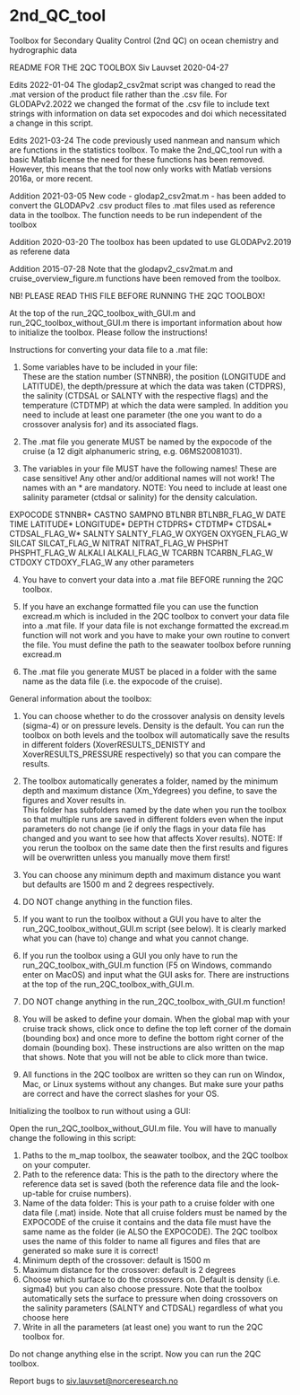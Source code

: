 # 2nd_QC_tool
Toolbox for Secondary Quality Control (2nd QC) on ocean chemistry and hydrographic data

README FOR THE 2QC TOOLBOX
Siv Lauvset
2020-04-27

Edits 2022-01-04
The glodap2_csv2mat script was changed to read the .mat version of the product file rather than the .csv file. For GLODAPv2.2022 we changed the format of the .csv file to include text strings with information on data set expocodes and doi which necessitated a change in this script.

Edits 2021-03-24
The code previously used nanmean and nansum which are functions in the statistics toolbox. To make the 2nd_QC_tool run with a basic Matlab license the need for these functions has been removed. However, this means that the tool now only works with Matlab versions 2016a, or more recent.

Addition 2021-03-05
New code - glodap2_csv2mat.m - has been added to convert the GLODAPv2 .csv product files to .mat files used as reference data in the toolbox.
The function needs to be run independent of the toolbox

Addition 2020-03-20
The toolbox has been updated to use GLODAPv2.2019 as referene data

Addition 2015-07-28
Note that the glodapv2_csv2mat.m and cruise_overview_figure.m functions have been removed from the toolbox.


NB! PLEASE READ THIS FILE BEFORE RUNNING THE 2QC TOOLBOX!

At the top of the run_2QC_toolbox_with_GUI.m and run_2QC_toolbox_without_GUI.m there is important information about how to initialize the toolbox. 
Please follow the instructions!


Instructions for converting your data file to a .mat file:

1) Some variables have to be included in your file:  
	These are the station number (STNNBR), the position (LONGITUDE and LATITUDE), the depth/pressure at which the data was taken (CTDPRS),
	the salinity (CTDSAL or SALNTY with the respective flags) and the temperature (CTDTMP) at which the data were sampled.
	In addition you need to include at least one parameter (the one you want to do a crossover analysis for) and its associated flags.

2) The .mat file you generate MUST be named by the expocode of the cruise (a 12 digit alphanumeric string, e.g. 06MS20081031).

3) The  variables in your file MUST have the following names!  These are case sensitive!  Any other and/or additional names will not work!
The names with an * are mandatory.  NOTE: You need to include at least one salinity parameter (ctdsal or salinity) for the density calculation.

EXPOCODE
STNNBR*
CASTNO
SAMPNO
BTLNBR
BTLNBR_FLAG_W
DATE
TIME
LATITUDE*
LONGITUDE*
DEPTH
CTDPRS*
CTDTMP*
CTDSAL*
CTDSAL_FLAG_W*
SALNTY
SALNTY_FLAG_W
OXYGEN 
OXYGEN_FLAG_W
SILCAT 
SILCAT_FLAG_W
NITRAT
NITRAT_FLAG_W
PHSPHT
PHSPHT_FLAG_W
ALKALI
ALKALI_FLAG_W
TCARBN
TCARBN_FLAG_W
CTDOXY
CTDOXY_FLAG_W
any other parameters

4) You have to convert your data into a .mat file BEFORE running the 2QC toolbox.

5) If you have an exchange formatted file you can use the function excread.m which is included in the 2QC toolbox to convert your data file into a .mat file.  If your data file
is not exchange formatted the excread.m function will not work and you have to make your own routine to convert the file.  You must define the path to the seawater toolbox
before running excread.m

6) The .mat file you generate MUST be placed in a folder with the same name as the data file (i.e. the expocode of the cruise).



General information about the toolbox:

1) You can choose whether to do the crossover analysis on density levels (sigma-4) or on pressure levels.  Density is the default.
You can run the toolbox on both levels and the toolbox will automatically save the results in different folders (XoverRESULTS_DENISTY and XoverRESULTS_PRESSURE 
respectively) so that you can compare the results.

2) The toolbox automatically generates a folder, named by the minimum depth and maximum distance (Xm_Ydegrees) you define, to save the figures and Xover results in.  
This folder has subfolders named by the date when you run the toolbox so that multiple runs are saved in different folders even when the input parameters do not change 
(ie if only the flags in your data file has changed and you want to see how that affects Xover results).  NOTE:  If you rerun the toolbox on the same date then the first
results and figures will be overwritten unless you manually move them first!

3) You can choose any minimum depth and maximum distance you want but defaults are 1500 m and 2 degrees respectively.

4) DO NOT change anything in the function files. 

5) If you want to run the toolbox without a GUI you have to alter the run_2QC_toolbox_without_GUI.m script (see below).  It is clearly marked what you can (have to) change and what you cannot
change.

6) If you run the toolbox using a GUI you only have to run the run_2QC_toolbox_with_GUI.m function (F5 on Windows, commando enter on MacOS) and input what the GUI asks for.
There are instructions at the top of the run_2QC_toolbox_with_GUI.m.

7) DO NOT change anything in the run_2QC_toolbox_with_GUI.m function!

8) You will be asked to define your domain.  When the global map with your cruise track shows, click once to define the top left corner of the domain (bounding box) and once 
more to define the bottom right corner of the domain (bounding box).  These instructions are also written on the map that shows.  Note that you will not be able to click more
than twice.

9) All functions in the 2QC toolbox are written so they can run on Windox, Mac, or Linux systems without any changes.  But make sure your paths are correct and have the 
correct slashes for your OS.



Initializing the toolbox to run without using a GUI:

Open the run_2QC_toolbox_without_GUI.m file.  You will have to manually change the following in this script:

1) Paths to the m_map toolbox, the seawater toolbox, and the 2QC toolbox on your computer.
2) Path to the reference data: This is the path to the directory where the reference data set is saved (both the reference data file and the look-up-table for cruise numbers).
3) Name of the data folder: This is your path to a cruise folder with one data file (.mat) inside. Note that all cruise folders must be named by the EXPOCODE of the cruise 
it contains and the data file must have the same name as the folder (ie ALSO the EXPOCODE).  The 2QC toolbox uses the name of this folder to name all figures and files that
are generated so make sure it is correct!
4) Minimum depth of the crossover: default is 1500 m
5) Maximum distance for the crossover: default is 2 degrees
6) Choose which surface to do the crossovers on.  Default is density (i.e. sigma4) but you can also choose pressure.  Note that the toolbox automatically sets the surface 
to pressure when doing crossovers on the salinity parameters (SALNTY and CTDSAL) regardless of what you choose here
7) Write in all the parameters (at least one) you want to run the 2QC toolbox for.

Do not change anything else in the script.  Now you can run the 2QC toolbox.





Report bugs to siv.lauvset@norceresearch.no

